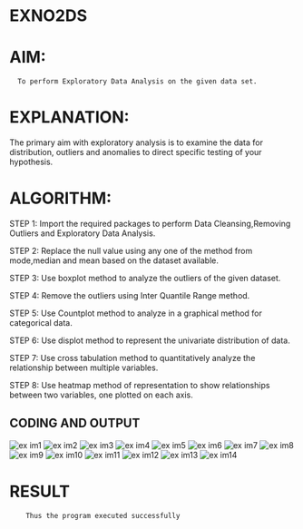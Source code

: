 # EXNO2DS
# AIM:
      To perform Exploratory Data Analysis on the given data set.
      
# EXPLANATION:
  The primary aim with exploratory analysis is to examine the data for distribution, outliers and anomalies to direct specific testing of your hypothesis.
  
# ALGORITHM:
STEP 1: Import the required packages to perform Data Cleansing,Removing Outliers and Exploratory Data Analysis.

STEP 2: Replace the null value using any one of the method from mode,median and mean based on the dataset available.

STEP 3: Use boxplot method to analyze the outliers of the given dataset.

STEP 4: Remove the outliers using Inter Quantile Range method.

STEP 5: Use Countplot method to analyze in a graphical method for categorical data.

STEP 6: Use displot method to represent the univariate distribution of data.

STEP 7: Use cross tabulation method to quantitatively analyze the relationship between multiple variables.

STEP 8: Use heatmap method of representation to show relationships between two variables, one plotted on each axis.

## CODING AND OUTPUT
![ex im1](https://github.com/user-attachments/assets/1d9a210e-b806-4d0f-9167-30e59e9c82d0)
![ex im2](https://github.com/user-attachments/assets/31b7496d-64cf-45ad-932d-db57603dea66)
![ex im3](https://github.com/user-attachments/assets/1ebc26e4-70f7-4901-9e6e-ec5f46a97b24)
![ex im4](https://github.com/user-attachments/assets/a80a06ba-faae-4cc8-b6f5-c9ca9737275e)
![ex im5](https://github.com/user-attachments/assets/c899abda-9457-4d75-b3e6-4599af8c8c7f)
![ex im6](https://github.com/user-attachments/assets/9ad394b0-d3e0-4a01-9b18-7a11c267152a)
![ex im7](https://github.com/user-attachments/assets/7a1027b5-c7b3-4b17-bf64-32dec8d7443b)
![ex im8](https://github.com/user-attachments/assets/e345d286-5174-4cc2-9eeb-c16849782ddf)
![ex im9](https://github.com/user-attachments/assets/da5a4aee-be5c-4a08-825c-160e0e7c819a)
![ex im10](https://github.com/user-attachments/assets/66aa75e0-76e7-40ef-823b-677f2c4d1080)
![ex im11](https://github.com/user-attachments/assets/0afe8143-7f34-46a0-adca-fddf08a4bf33)
![ex im12](https://github.com/user-attachments/assets/1e89836b-6a7c-4544-91e8-ffea60841968)
![ex im13](https://github.com/user-attachments/assets/8f88c1c5-1dbb-4253-897f-5ecf52d5dcb4)
![ex im14](https://github.com/user-attachments/assets/7535991a-c55f-4d58-8d00-3f8c803c8af1)

# RESULT
        Thus the program executed successfully
